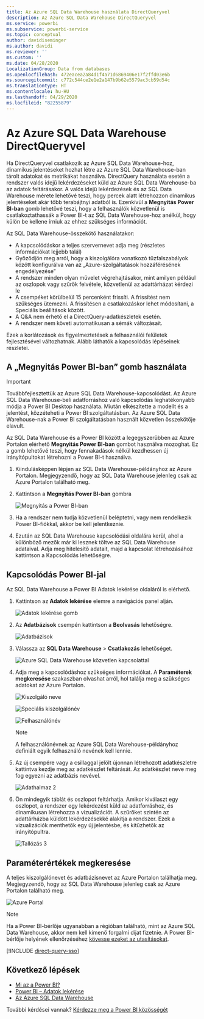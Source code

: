 ```yaml
---
title: Az Azure SQL Data Warehouse használata DirectQueryvel
description: Az Azure SQL Data Warehouse DirectQueryvel
ms.service: powerbi
ms.subservice: powerbi-service
ms.topic: conceptual
author: davidiseminger
ms.author: davidi
ms.reviewer: ''
ms.custom: ''
ms.date: 04/28/2020
LocalizationGroup: Data from databases
ms.openlocfilehash: 472eacea2a84d1f4a71d6869406e17f2ffd03e6b
ms.sourcegitcommit: c772c544ce2e1e2a147b9b62e5579ac3cb59d54c
ms.translationtype: HT
ms.contentlocale: hu-HU
ms.lasthandoff: 04/29/2020
ms.locfileid: "82255879"
---
```

# <a name="azure-sql-data-warehouse-with-directquery"></a>Az Azure SQL Data Warehouse DirectQueryvel

Ha DirectQueryvel csatlakozik az Azure SQL Data Warehouse-hoz, dinamikus jelentéseket hozhat létre az Azure SQL Data Warehouse-ban tárolt adatokat és metrikákat használva. DirectQuery használata esetén a rendszer valós idejű lekérdezéseket küld az Azure SQL Data Warehouse-ba az adatok feltárásakor. A valós idejű lekérdezések és az SQL Data Warehouse mérete lehetővé teszi, hogy percek alatt létrehozzon dinamikus jelentéseket akár több terabájtnyi adatból is. Ezenkívül a **Megnyitás Power BI-ban** gomb lehetővé teszi, hogy a felhasználók közvetlenül is csatlakoztathassák a Power BI-t az SQL Data Warehouse-hoz anélkül, hogy külön be kellene írniuk az ehhez szükséges információt.

Az SQL Data Warehouse-összekötő használatakor:

* A kapcsolódáskor a teljes szervernevet adja meg (részletes információkat lejjebb talál)
* Győződjön meg arról, hogy a kiszolgálóra vonatkozó tűzfalszabályok között konfigurálva van az „Azure-szolgáltatások hozzáférésének engedélyezése”
* A rendszer minden olyan művelet végrehajtásakor, mint amilyen például az oszlopok vagy szűrők felvétele, közvetlenül az adattárházat kérdezi le
* A csempéket körülbelül 15 percenként frissíti. A frissítést nem szükséges ütemezni.  A frissítésen a csatlakozáskor lehet módosítani, a Speciális beállítások között.
* A Q&A nem érhető el a DirectQuery-adatkészletek esetén.
* A rendszer nem követi automatikusan a sémák változásait.

Ezek a korlátozások és figyelmeztetések a felhasználói felületek fejlesztésével változhatnak. Alább láthatók a kapcsolódás lépéseinek részletei.

## <a name="using-the-open-in-power-bi-button"></a>A „Megnyitás Power BI-ban” gomb használata

> [!Important]
> Továbbfejlesztettük az Azure SQL Data Warehouse-kapcsolódást.  Az Azure SQL Data Warehouse-beli adatforráshoz való kapcsolódás leghatékonyabb módja a Power BI Desktop használata.  Miután elkészítette a modellt és a jelentést, közzéteheti a Power BI szolgáltatásban.  Az Azure SQL Data Warehouse-nak a Power BI szolgáltatásban használt közvetlen összekötője elavult.

Az SQL Data Warehouse és a Power BI között a legegyszerűbben az Azure Portalon elérhető **Megnyitás Power BI-ban** gombot használva mozoghat. Ez a gomb lehetővé teszi, hogy fennakadások nélkül kezdhessen új irányítópultokat létrehozni a Power BI-t használva.

1. Kiindulásképpen lépjen az SQL Data Warehouse-példányhoz az Azure Portalon. Megjegyzendő, hogy az SQL Data Warehouse jelenleg csak az Azure Portalon található meg.

2. Kattintson a **Megnyitás Power BI-ban** gombra

    ![Megnyitás a Power BI-ban](media/service-azure-sql-data-warehouse-with-direct-connect/openinpowerbi.png)

3. Ha a rendszer nem tudja közvetlenül beléptetni, vagy nem rendelkezik Power BI-fiókkal, akkor be kell jelentkeznie.

4. Ezután az SQL Data Warehouse kapcsolódási oldalára kerül, ahol a különböző mezők már ki lesznek töltve az SQL Data Warehouse adataival. Adja meg hitelesítő adatait, majd a kapcsolat létrehozásához kattintson a Kapcsolódás lehetőségre.

## <a name="connecting-through-power-bi"></a>Kapcsolódás Power BI-jal

Az SQL Data Warehouse a Power BI Adatok lekérése oldaláról is elérhető. 

1. Kattintson az **Adatok lekérése** elemre a navigációs panel alján.  

    ![Adatok lekérése gomb](media/service-azure-sql-data-warehouse-with-direct-connect/getdatabutton.png)

2. Az **Adatbázisok** csempén kattintson a **Beolvasás** lehetőségre.

    ![Adatbázisok](media/service-azure-sql-data-warehouse-with-direct-connect/databases.png)

3. Válassza az **SQL Data Warehouse** \> **Csatlakozás** lehetőséget.

    ![Azure SQL Data Warehouse közvetlen kapcsolattal](media/service-azure-sql-data-warehouse-with-direct-connect/azuresqldatawarehouseconnect.png)

4. Adja meg a kapcsolódáshoz szükséges információkat. A **Paraméterek megkeresése** szakaszban olvashat arról, hol találja meg a szükséges adatokat az Azure Portalon.

    ![Kiszolgáló neve](media/service-azure-sql-data-warehouse-with-direct-connect/servername.png)

    ![Speciális kiszolgálónév](media/service-azure-sql-data-warehouse-with-direct-connect/servernamewithadvanced.png)

    ![Felhasználónév](media/service-azure-sql-data-warehouse-with-direct-connect/username.png)

   > [!NOTE]
   > A felhasználónévnek az Azure SQL Data Warehouse-példányhoz definiált egyik felhasználó nevének kell lennie.

5. Az új csempére vagy a csillaggal jelölt újonnan létrehozott adatkészletre kattintva kezdje meg az adatkészlet feltárását. Az adatkészlet neve meg fog egyezni az adatbázis nevével.

    ![Adathalmaz 2](media/service-azure-sql-data-warehouse-with-direct-connect/dataset2.png)

6. Ön mindegyik táblát és oszlopot feltárhatja. Amikor kiválaszt egy oszlopot, a rendszer egy lekérdezést küld az adatforráshoz, és dinamikusan létrehozza a vizualizációt. A szűrőket szintén az adattárházba küldött lekérdezésekké alakítja a rendszer. Ezek a vizualizációk menthetők egy új jelentésbe, és kitűzhetők az irányítópultra.

    ![Tallózás 3](media/service-azure-sql-data-warehouse-with-direct-connect/explore3.png)

## <a name="finding-parameter-values"></a>Paraméterértékek megkeresése

A teljes kiszolgálónevet és adatbázisnevet az Azure Portalon találhatja meg. Megjegyzendő, hogy az SQL Data Warehouse jelenleg csak az Azure Portalon található meg.

![Azure Portal](media/service-azure-sql-data-warehouse-with-direct-connect/azureportal.png)

> [!NOTE]
> Ha a Power BI-bérlője ugyanabban a régióban található, mint az Azure SQL Data Warehouse, akkor nem kell kimenő forgalmi díjat fizetnie. A Power BI-bérlője helyének ellenőrzéséhez [kövesse ezeket az utasításokat](https://docs.microsoft.com/power-bi/service-admin-where-is-my-tenant-located).

[!INCLUDE [direct-query-sso](includes/direct-query-sso.md)]

## <a name="next-steps"></a>Következő lépések

* [Mi az a Power BI?](fundamentals/power-bi-overview.md)  
* [Power BI – Adatok lekérése](service-get-data.md)  
* [Az Azure SQL Data Warehouse](/azure/sql-data-warehouse/sql-data-warehouse-overview-what-is/)

További kérdései vannak? [Kérdezze meg a Power BI közösségét](https://community.powerbi.com/)
